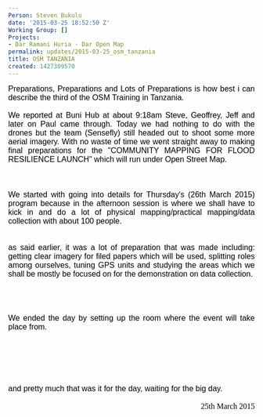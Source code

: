 ```yaml
---
Person: Steven Bukulu
date: '2015-03-25 18:52:50 Z'
Working Group: []
Projects:
- Dar Ramani Huria - Dar Open Map
permalink: updates/2015-03-25_osm_tanzania
title: OSM TANZANIA
created: 1427309570
---
```

<div style="color: #000000; font-family: 'Times New Roman'; font-size: medium; line-height: normal; text-align: justify;"><p style="margin: 0px;"><font face="Arial, Helvetica, sans-serif">Preparations, Preparations and Lots of Preparations is how best i can describe the third of the OSM Training in Tanzania.</font></p></div><div style="color: #000000; font-family: 'Times New Roman'; font-size: medium; line-height: normal; text-align: justify;"><p style="margin: 0px;"><font face="Arial, Helvetica, sans-serif">&nbsp;</font></p></div><div style="color: #000000; font-family: 'Times New Roman'; font-size: medium; line-height: normal; text-align: justify;"><p style="margin: 0px;"><font face="Arial, Helvetica, sans-serif">We reported at Buni Hub at about 9:18am Steve, Geoffrey, Jeff and later on Paul came through. Today we had nothing to do with the drones but the team (Sensefly) still headed out to shoot some more aerial imagery. With no waste of time we went straight away to making final preparations for the "COMMUNITY MAPPING FOR FLOOD RESILIENCE LAUNCH" which will run under Open Street Map.</font></p></div><div style="color: #000000; font-family: 'Times New Roman'; font-size: medium; line-height: normal; text-align: justify;"><p style="margin: 0px;">&nbsp;</p></div><p class="separator" style="margin: 0px; color: #000000; font-family: 'Times New Roman'; font-size: medium; line-height: normal; clear: both; text-align: center;"><a style="margin-left: 1em; margin-right: 1em;" href="http://4.bp.blogspot.com/-8ugeZIKr9gk/VRL551c037I/AAAAAAAAFB0/RHRvactRIu8/s1600/SAM_9704.JPG"><img style="cursor: move;" src="https://images-blogger-opensocial.googleusercontent.com/gadgets/proxy?url=http%3A%2F%2F4.bp.blogspot.com%2F-8ugeZIKr9gk%2FVRL551c037I%2FAAAAAAAAFB0%2FRHRvactRIu8%2Fs1600%2FSAM_9704.JPG&amp;container=blogger&amp;gadget=a&amp;rewriteMime=image%2F*" alt="" style="width:240px;height:320px" border="0" data-orig-src="http://4.bp.blogspot.com/-8ugeZIKr9gk/VRL551c037I/AAAAAAAAFB0/RHRvactRIu8/s1600/SAM_9704.JPG"></a></p><div style="color: #000000; font-family: 'Times New Roman'; font-size: medium; line-height: normal; text-align: justify;"><p style="margin: 0px;">&nbsp;</p></div><div style="color: #000000; font-family: 'Times New Roman'; font-size: medium; line-height: normal; text-align: justify;"><p style="margin: 0px;">&nbsp;</p></div><div style="color: #000000; font-family: 'Times New Roman'; font-size: medium; line-height: normal; text-align: justify;"><p style="margin: 0px;"><font face="Arial, Helvetica, sans-serif">We started with going into details for Thursday's (26th March 2015) program because in the afternoon session is where we shall have to kick in and do a lot of physical mapping/practical mapping/data collection with about 100 people.</font></p></div><div style="color: #000000; font-family: 'Times New Roman'; font-size: medium; line-height: normal; text-align: justify;"><p style="margin: 0px;">&nbsp;</p></div><p class="separator" style="margin: 0px; color: #000000; font-family: 'Times New Roman'; font-size: medium; line-height: normal; clear: both; text-align: center;"><a style="margin-left: 1em; margin-right: 1em;" href="http://1.bp.blogspot.com/--wjnXpiHI7Y/VRL6t-aoBoI/AAAAAAAAFB8/nbIN6fEgrBQ/s1600/SAM_9710.JPG"><img style="cursor: move;" src="https://images-blogger-opensocial.googleusercontent.com/gadgets/proxy?url=http%3A%2F%2F1.bp.blogspot.com%2F--wjnXpiHI7Y%2FVRL6t-aoBoI%2FAAAAAAAAFB8%2FnbIN6fEgrBQ%2Fs1600%2FSAM_9710.JPG&amp;container=blogger&amp;gadget=a&amp;rewriteMime=image%2F*" alt="" style="width:320px;height:240px" border="0" data-orig-src="http://1.bp.blogspot.com/--wjnXpiHI7Y/VRL6t-aoBoI/AAAAAAAAFB8/nbIN6fEgrBQ/s1600/SAM_9710.JPG"></a></p><p class="separator" style="margin: 0px; color: #000000; font-family: 'Times New Roman'; font-size: medium; line-height: normal; clear: both;">&nbsp;</p><p class="separator" style="margin: 0px; color: #000000; font-family: 'Times New Roman'; font-size: medium; line-height: normal; clear: both; text-align: justify;"><font face="Arial, Helvetica, sans-serif">as said earlier, it was a lot of preparation that was made including: getting clear imagery for filed papers which will be used, splitting roles among ourselves, tuning GPS units and studying the areas which we shall be mostly be focused on for the demonstration on data collection.</font></p><div style="color: #000000; font-family: 'Times New Roman'; font-size: medium; line-height: normal; text-align: justify;"><p style="margin: 0px;">&nbsp;</p></div><p class="separator" style="margin: 0px; color: #000000; font-family: 'Times New Roman'; font-size: medium; line-height: normal; clear: both; text-align: center;"><a style="margin-left: 1em; margin-right: 1em;" href="http://1.bp.blogspot.com/-1d_Ute4c6OM/VRL73-FSSjI/AAAAAAAAFCI/3ye82s4E60E/s1600/SAM_9729.JPG"><img style="cursor: move;" src="https://images-blogger-opensocial.googleusercontent.com/gadgets/proxy?url=http%3A%2F%2F1.bp.blogspot.com%2F-1d_Ute4c6OM%2FVRL73-FSSjI%2FAAAAAAAAFCI%2F3ye82s4E60E%2Fs1600%2FSAM_9729.JPG&amp;container=blogger&amp;gadget=a&amp;rewriteMime=image%2F*" alt="" style="width:320px;height:240px" border="0" data-orig-src="http://1.bp.blogspot.com/-1d_Ute4c6OM/VRL73-FSSjI/AAAAAAAAFCI/3ye82s4E60E/s1600/SAM_9729.JPG"></a></p><p style="margin: 0px; color: #000000; font-family: 'Times New Roman'; font-size: medium; line-height: normal;">&nbsp;</p><p class="separator" style="margin: 0px; color: #000000; font-family: 'Times New Roman'; font-size: medium; line-height: normal; clear: both; text-align: center;"><a style="margin-left: 1em; margin-right: 1em;" href="http://1.bp.blogspot.com/-9lirojhqdFA/VRL8IYktlwI/AAAAAAAAFCQ/3e_TSkr_1r8/s1600/SAM_9732.JPG"><img style="cursor: move;" src="https://images-blogger-opensocial.googleusercontent.com/gadgets/proxy?url=http%3A%2F%2F1.bp.blogspot.com%2F-9lirojhqdFA%2FVRL8IYktlwI%2FAAAAAAAAFCQ%2F3e_TSkr_1r8%2Fs1600%2FSAM_9732.JPG&amp;container=blogger&amp;gadget=a&amp;rewriteMime=image%2F*" alt="" style="width:320px;height:240px" border="0" data-orig-src="http://1.bp.blogspot.com/-9lirojhqdFA/VRL8IYktlwI/AAAAAAAAFCQ/3e_TSkr_1r8/s1600/SAM_9732.JPG"></a></p><p style="margin: 0px; color: #000000; font-family: 'Times New Roman'; font-size: medium; line-height: normal;">&nbsp;</p><p class="separator" style="margin: 0px; color: #000000; font-family: 'Times New Roman'; font-size: medium; line-height: normal; clear: both; text-align: center;"><a style="margin-left: 1em; margin-right: 1em;" href="http://4.bp.blogspot.com/-B8xy6YFR6qA/VRL86b813-I/AAAAAAAAFCY/jKldge-Ec7E/s1600/SAM_9707.JPG"><img style="cursor: move;" src="https://images-blogger-opensocial.googleusercontent.com/gadgets/proxy?url=http%3A%2F%2F4.bp.blogspot.com%2F-B8xy6YFR6qA%2FVRL86b813-I%2FAAAAAAAAFCY%2FjKldge-Ec7E%2Fs1600%2FSAM_9707.JPG&amp;container=blogger&amp;gadget=a&amp;rewriteMime=image%2F*" alt="" style="width:320px;height:240px" border="0" data-orig-src="http://4.bp.blogspot.com/-B8xy6YFR6qA/VRL86b813-I/AAAAAAAAFCY/jKldge-Ec7E/s1600/SAM_9707.JPG"></a></p><p class="separator" style="margin: 0px; color: #000000; font-family: 'Times New Roman'; font-size: medium; line-height: normal; clear: both; text-align: center;">&nbsp;</p><p class="separator" style="margin: 0px; color: #000000; font-family: 'Times New Roman'; font-size: medium; line-height: normal; clear: both; text-align: justify;"><font face="Arial, Helvetica, sans-serif">We ended the day by setting up the room where the event will take place from.</font></p><p class="separator" style="margin: 0px; color: #000000; font-family: 'Times New Roman'; font-size: medium; line-height: normal; clear: both;">&nbsp;</p><p class="separator" style="margin: 0px; color: #000000; font-family: 'Times New Roman'; font-size: medium; line-height: normal; clear: both; text-align: center;"><a style="margin-left: 1em; margin-right: 1em;" href="http://1.bp.blogspot.com/-edjtg6GNfzY/VRL-CJcMEZI/AAAAAAAAFCg/APzEovGpw_4/s1600/SAM_9751.JPG"><img style="cursor: move;" src="https://images-blogger-opensocial.googleusercontent.com/gadgets/proxy?url=http%3A%2F%2F1.bp.blogspot.com%2F-edjtg6GNfzY%2FVRL-CJcMEZI%2FAAAAAAAAFCg%2FAPzEovGpw_4%2Fs1600%2FSAM_9751.JPG&amp;container=blogger&amp;gadget=a&amp;rewriteMime=image%2F*" alt="" style="width:320px;height:240px" border="0" data-orig-src="http://1.bp.blogspot.com/-edjtg6GNfzY/VRL-CJcMEZI/AAAAAAAAFCg/APzEovGpw_4/s1600/SAM_9751.JPG"></a></p><p style="margin: 0px; color: #000000; font-family: 'Times New Roman'; font-size: medium; line-height: normal;">&nbsp;</p><p class="separator" style="margin: 0px; color: #000000; font-family: 'Times New Roman'; font-size: medium; line-height: normal; clear: both; text-align: center;"><a style="margin-left: 1em; margin-right: 1em;" href="http://1.bp.blogspot.com/-LuwOdvEFvfQ/VRL-XKf3fjI/AAAAAAAAFCo/wAAFtNf4ErU/s1600/SAM_9748.JPG"><img style="cursor: move;" src="https://images-blogger-opensocial.googleusercontent.com/gadgets/proxy?url=http%3A%2F%2F1.bp.blogspot.com%2F-LuwOdvEFvfQ%2FVRL-XKf3fjI%2FAAAAAAAAFCo%2FwAAFtNf4ErU%2Fs1600%2FSAM_9748.JPG&amp;container=blogger&amp;gadget=a&amp;rewriteMime=image%2F*" alt="" style="width:320px;height:240px" border="0" data-orig-src="http://1.bp.blogspot.com/-LuwOdvEFvfQ/VRL-XKf3fjI/AAAAAAAAFCo/wAAFtNf4ErU/s1600/SAM_9748.JPG"></a></p><p class="separator" style="margin: 0px; color: #000000; font-family: 'Times New Roman'; font-size: medium; line-height: normal; clear: both; text-align: center;">&nbsp;</p><p class="separator" style="margin: 0px; color: #000000; font-family: 'Times New Roman'; font-size: medium; line-height: normal; clear: both; text-align: center;"><a style="margin-left: 1em; margin-right: 1em;" href="http://3.bp.blogspot.com/-eMnY94ydifw/VRL-8QKU9qI/AAAAAAAAFDA/MBZfNOR_1m4/s1600/SAM_9766.JPG"><img style="cursor: move;" src="https://images-blogger-opensocial.googleusercontent.com/gadgets/proxy?url=http%3A%2F%2F3.bp.blogspot.com%2F-eMnY94ydifw%2FVRL-8QKU9qI%2FAAAAAAAAFDA%2FMBZfNOR_1m4%2Fs1600%2FSAM_9766.JPG&amp;container=blogger&amp;gadget=a&amp;rewriteMime=image%2F*" alt="" style="width:320px;height:240px" border="0" data-orig-src="http://3.bp.blogspot.com/-eMnY94ydifw/VRL-8QKU9qI/AAAAAAAAFDA/MBZfNOR_1m4/s1600/SAM_9766.JPG"></a></p><p class="separator" style="margin: 0px; color: #000000; font-family: 'Times New Roman'; font-size: medium; line-height: normal; clear: both; text-align: center;">&nbsp;</p><p class="separator" style="margin: 0px; color: #000000; font-family: 'Times New Roman'; font-size: medium; line-height: normal; clear: both; text-align: center;"><a style="margin-left: 1em; margin-right: 1em;" href="http://2.bp.blogspot.com/-AeVJ5cNkJ2s/VRL_SwJJzkI/AAAAAAAAFDQ/Y0xgpD9IAFA/s1600/SAM_9761.JPG"><img style="cursor: move;" src="https://images-blogger-opensocial.googleusercontent.com/gadgets/proxy?url=http%3A%2F%2F2.bp.blogspot.com%2F-AeVJ5cNkJ2s%2FVRL_SwJJzkI%2FAAAAAAAAFDQ%2FY0xgpD9IAFA%2Fs1600%2FSAM_9761.JPG&amp;container=blogger&amp;gadget=a&amp;rewriteMime=image%2F*" alt="" style="width:320px;height:240px" border="0" data-orig-src="http://2.bp.blogspot.com/-AeVJ5cNkJ2s/VRL_SwJJzkI/AAAAAAAAFDQ/Y0xgpD9IAFA/s1600/SAM_9761.JPG"></a></p><p style="margin: 0px; color: #000000; font-family: 'Times New Roman'; font-size: medium; line-height: normal;">&nbsp;</p><p class="separator" style="margin: 0px; color: #000000; font-family: 'Times New Roman'; font-size: medium; line-height: normal; clear: both; text-align: center;"><a style="margin-left: 1em; margin-right: 1em;" href="http://3.bp.blogspot.com/-gy5nYh8aomU/VRL_FggGizI/AAAAAAAAFDI/juFz3WD6-qs/s1600/SAM_9769.JPG"><img style="cursor: move;" src="https://images-blogger-opensocial.googleusercontent.com/gadgets/proxy?url=http%3A%2F%2F3.bp.blogspot.com%2F-gy5nYh8aomU%2FVRL_FggGizI%2FAAAAAAAAFDI%2FjuFz3WD6-qs%2Fs1600%2FSAM_9769.JPG&amp;container=blogger&amp;gadget=a&amp;rewriteMime=image%2F*" alt="" style="width:320px;height:240px" border="0" data-orig-src="http://3.bp.blogspot.com/-gy5nYh8aomU/VRL_FggGizI/AAAAAAAAFDI/juFz3WD6-qs/s1600/SAM_9769.JPG"></a></p><p class="separator" style="margin: 0px; color: #000000; font-family: 'Times New Roman'; font-size: medium; line-height: normal; clear: both; text-align: center;"><font face="Arial, Helvetica, sans-serif">&nbsp;</font></p><p class="separator" style="margin: 0px; color: #000000; font-family: 'Times New Roman'; font-size: medium; line-height: normal; clear: both;"><font face="Arial, Helvetica, sans-serif">and pretty much that was it for the day, waiting for the big day.</font></p><p class="separator" style="margin: 0px; color: #000000; font-family: 'Times New Roman'; font-size: medium; line-height: normal; clear: both;">&nbsp;</p><p class="separator" style="margin: 0px; color: #000000; font-family: 'Times New Roman'; font-size: medium; line-height: normal; clear: both; text-align: right;">25th March 2015</p><p style="margin: 0px; color: #000000; font-family: 'Times New Roman'; font-size: medium; line-height: normal;">&nbsp;</p><p class="separator" style="margin: 0px; color: #000000; font-family: 'Times New Roman'; font-size: medium; line-height: normal; clear: both; text-align: center;">&nbsp;</p><p style="margin: 0px; color: #000000; font-family: 'Times New Roman'; font-size: medium; line-height: normal;">&nbsp;</p><p>&nbsp;</p><p class="separator" style="margin: 0px; color: #000000; font-family: 'Times New Roman'; font-size: medium; font-style: normal; font-variant: normal; font-weight: normal; letter-spacing: normal; line-height: normal; orphans: auto; text-indent: 0px; text-transform: none; white-space: normal; widows: auto; word-spacing: 0px; -webkit-text-stroke-width: 0px; clear: both; text-align: left;">&nbsp;</p><p class="separator" style="margin: 0px; color: #000000; font-family: 'Times New Roman'; font-size: medium; font-style: normal; font-variant: normal; font-weight: normal; letter-spacing: normal; line-height: normal; orphans: auto; text-indent: 0px; text-transform: none; white-space: normal; widows: auto; word-spacing: 0px; -webkit-text-stroke-width: 0px; clear: both; text-align: center;">&nbsp;</p>

